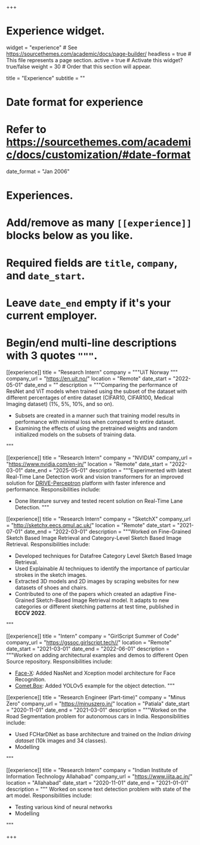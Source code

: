 +++
# Experience widget.
widget = "experience"  # See https://sourcethemes.com/academic/docs/page-builder/
headless = true  # This file represents a page section.
active = true  # Activate this widget? true/false
weight = 30  # Order that this section will appear.

title = "Experience"
subtitle = ""

# Date format for experience
#   Refer to https://sourcethemes.com/academic/docs/customization/#date-format
date_format = "Jan 2006"

# Experiences.
#   Add/remove as many `[[experience]]` blocks below as you like.
#   Required fields are `title`, `company`, and `date_start`.
#   Leave `date_end` empty if it's your current employer.
#   Begin/end multi-line descriptions with 3 quotes `"""`.

[[experience]]
  title = "Research Intern"
  company = """UiT Norway """
  company_url = "https://en.uit.no/"
  location = "Remote"
  date_start = "2022-05-01"
  date_end = ""
  description = """Comparing the performance of ResNet and ViT models when trained using the subset of the dataset with different percentages of entire dataset (CIFAR10, CIFAR100, Medical Imaging dataset) (1%, 5%, 10%, and so on). 
  
  
  * Subsets are created in a manner such that training model results in performance with minimal loss when compared to entire dataset.
  * Examining the effects of using the pretrained weights and random initialized models on the subsets of training data.
  
  """

[[experience]]
  title = "Research Intern"
  company = "NVIDIA"
  company_url = "https://www.nvidia.com/en-in/"
  location = "Remote"
  date_start = "2022-03-01"
  date_end = "2025-05-01"
  description = """Experimented with latest Real-Time Lane Detection work and vision transformers for an improved solution for [DRIVE-Perceptron](https://developer.nvidia.com/drive/drive-perception) platform with faster inference and performance.
  Responsibilities include:
  
  * Done literature survey and tested recent solution on Real-Time Lane Detection.
  """

[[experience]]
  title = "Research Intern"
  company = "SketchX"
  company_url = "http://sketchx.eecs.qmul.ac.uk/"
  location = "Remote"
  date_start = "2021-07-01"
  date_end = "2022-03-01"
  description = """Worked on Fine-Grained Sketch Based Image Retrieval and Category-Level Sketch Based Image Retrieval.
  Responsibilities include:
  
  * Developed techniques for Datafree Category Level Sketch Based Image Retrieval.
  * Used Explainable AI techniques to identify the importance of particular strokes in the sketch images.
  * Extracted 3D models and 2D images by scraping websites for new datasets of shoes and chairs.
  * Contributed to one of the papers which created an adaptive Fine-Grained Sketch-Based Image Retrieval model. It adapts to new categories or different sketching patterns at test time, published in **ECCV 2022**.

  """

[[experience]]
  title = "Intern"
  company = "GirlScript Summer of Code"
  company_url = "https://gssoc.girlscript.tech//"
  location = "Remote"
  date_start = "2021-03-01"
  date_end = "2022-06-01"
  description = """Worked on adding architectural examples and demos to different Open Source repository.
  Responsibilities include:
  
  * [Face-X](https://github.com/akshitagupta15june/Face-X): Added NasNet and Xception model architecture for Face Recognition.
  * [Comet.Box](https://github.com/Comet-AI/Comet.Box): Added YOLOv5 example for the object detection.
  """



[[experience]]
  title = "Research Engineer (Part-time)"
  company = "Minus Zero"
  company_url = "https://minuszero.in/"
  location = "Patiala"
  date_start = "2020-11-01"
  date_end = "2021-03-01"
  description = """Worked on the Road Segmentation problem for autonomous cars in India.
  Responsibilities include:
  
  * Used FCHarDNet as base architecture and trained on the *Indian driving dataset* (10k images and 34 classes).
  * Modelling

  """

[[experience]]
  title = "Research Intern"
  company = "Indian Institute of Information Technology Allahabad"
  company_url = "https://www.iiita.ac.in/"
  location = "Allahabad"
  date_start = "2020-11-01"
  date_end = "2021-01-01"
  description = """ Worked on scene text detection problem with state of the art model.
  Responsibilities include:
  
  * Testing various kind of neural networks
  * Modelling

  """

+++

